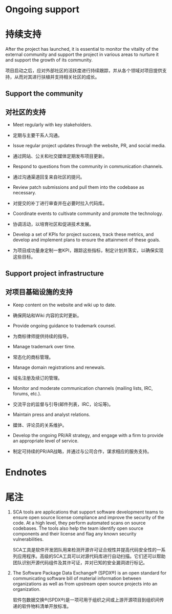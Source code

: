 
Ongoing support
===============

持续支持
===============

After the project has launched, it is essential to monitor the
vitality of the external community and support the project in various
areas to nurture it and support the growth of its community.

项目启动之后，应对外部社区的活跃度进行持续跟踪，并从各个领域对项目提供支持，从而对其进行扶植并支持相关社区的成长。

Support the community
---------------------

对社区的支持
---------------------

-   Meet regularly with key stakeholders.

-   定期与主要干系人沟通。

-   Issue regular project updates through the website, PR, and social
    media.
    
-   通过网站、公关和社交媒体定期发布项目更新。

-   Respond to questions from the community in communication channels.

-   通过沟通渠道回复来自社区的提问。

-   Review patch submissions and pull them into the codebase as
    necessary.
    
-   对提交的补丁进行审查并在必要时拉入代码库。

-   Coordinate events to cultivate community and promote the technology.

-   协调活动，以培育社区和促进技术发展。

-   Develop a set of KPIs for project success, track these metrics, and
    develop and implement plans to ensure the attainment of these goals.
    
-   为项目成功量身定制一套KPI，跟踪这些指标，制定计划并落实，以确保实现这些目标。

Support project infrastructure
------------------------------

对项目基础设施的支持
------------------------------

-   Keep content on the website and wiki up to date.

-   确保网站和Wiki 内容的实时更新。

-   Provide ongoing guidance to trademark counsel.

-   为商标律师提供持续的指导。

-   Manage trademark over time.

-   常态化的商标管理。

-   Manage domain registrations and renewals.

-   域名注册及续订的管理。

-   Monitor and moderate communication channels (mailing lists, IRC,
    forums, etc.).
    
-   交流平台的监督与引导(邮件列表，IRC，论坛等)。

-   Maintain press and analyst relations.

-   媒体、评论员的关系维护。

-   Develop the ongoing PR/AR strategy, and engage with a firm to
    provide an appropriate level of service.
    
-   制定可持续的PR/AR战略，并通过与公司合作，谋求相应的服务支持。

Endnotes
========

尾注
========

1.  SCA tools are applications that support software development teams
    to ensure open source license compliance and improve the security of
    the code. At a high level, they perform automated scans on source
    codebases. The tools also help the team identify open source
    components and their license and flag any known security
    vulnerabilities.
    
    SCA工具是软件开发团队用来检测开源许可证合规性并提高代码安全性的一系列应用程序。高级的SCA工具可以对源代码库进行自动扫描。它们还可以帮助团队识别开源代码组件及其许可证，并对已知的安全漏洞进行标记。

2.  The Software Package Data Exchange® (SPDX®) is an open standard for
    communicating software bill of material information between
    organizations as well as from upstream open source projects into an
    organization.
    
    软件包数据交换®(SPDX®)是一项可用于组织之间或上游开源项目到组织间传递的软件物料清单开放标准。

